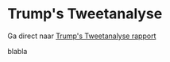 # Trump's Tweetanalyse

Ga direct naar [Trump's Tweetanalyse rapport](http://htmlpreview.github.io/?https://github.com/thomasdebeus/trump-tweet-analysis/blob/master/trump_tweet_analysis.html)

blabla
